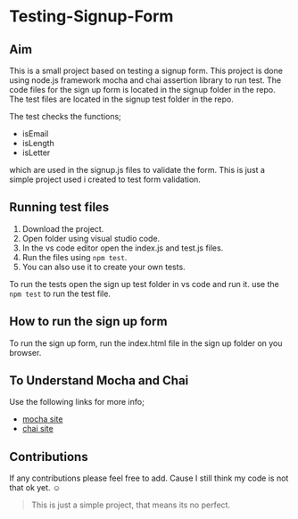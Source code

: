 # Testing-Signup-Form

## Aim 
This is a small project based on testing a signup form.
This project is done using node.js framework mocha and chai assertion library to run test.
The code files for the sign up form is located in the signup folder in the repo.
The test files are located in the signup test folder in the repo.

The test checks the functions;
* isEmail
* isLength
* isLetter

which are used in the signup.js files to validate the form.
This is just a simple project used i created to test form validation.


## Running test files
1. Download the project.
2. Open folder using visual studio code.
3. In the vs code editor open the index.js and test.js files.
4. Run the files using `npm test`.
5. You can also use it to create your own tests.


To run the tests open the sign up test folder in vs code and run it. 
use the ``` npm test ``` to run the test file.

## How to run the sign up form
To run the sign up form, run the index.html file in the sign up folder on you browser.

## To Understand Mocha and Chai
Use the following links for more info;
* [mocha site](https://mochajs.org/)
* [chai site](https://www.chaijs.com/)

## Contributions
If any contributions please feel free to add.
Cause I still think my code is not that ok yet. ☺️
> This is just a simple project, that means its no perfect.

